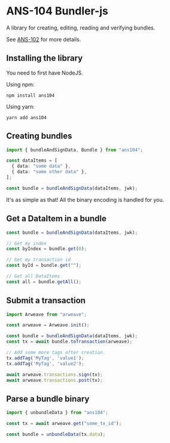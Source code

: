 # ANS-104 Bundler-js

A library for creating, editing, reading and verifying bundles.

See [ANS-102]() for more details.

## Installing the library

You need to first have NodeJS.

Using npm:

```npm install ans104```

Using yarn:

```yarn add ans104```

## Creating bundles
```ts
import { bundleAndSignData, Bundle } from "ans104";

const dataItems = [
  { data: "some data" },
  { data: "some other data" },
];

const bundle = bundleAndSignData(dataItems, jwk);
```
It's as simple as that! All the binary encoding is handled for you.

## Get a DataItem in a bundle

```ts
const bundle = bundleAndSignData(dataItems, jwk);

// Get my index
const byIndex = bundle.get(0);

// Get my transaction id
const byId = bundle.get("");

// Get all DataItems
const all = bundle.getAll();
```

## Submit a transaction

```ts
import Arweave from "arweave";

const arweave = Arweave.init();

const bundle = bundleAndSignData(dataItems, jwk);
const tx = await bundle.toTransaction(arweave);

// Add some more tags after creation.
tx.addTag('MyTag', 'value1');
tx.addTag('MyTag', 'value2');

await arweave.transactions.sign(tx);
await arweave.transactions.post(tx);
```

## Parse a bundle binary

```ts
import { unbundleData } from "ans104";

const tx = await arweave.get("some_tx_id");

const bundle = unbundleData(tx.data);
```